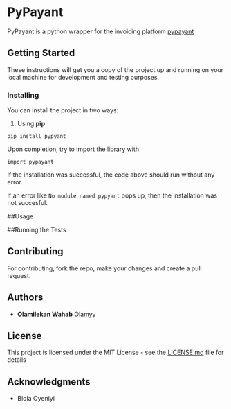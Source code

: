 # PyPayant

PyPayant is a python wrapper for the invoicing platform [pypayant](http://payant.ng/)


## Getting Started

These instructions will get you a copy of the project up and running on your local machine for development and testing purposes.


### Installing

You can install the project in two ways:

1. Using ****pip****

```
pip install pypyant
```

Upon completion, try to import the library with

```
import pypayant
```

If the installation was successful, the code above should run without any error.

If an error like ```No module named pypyant``` pops up, then the installation was not succesful.


##Usage



##Running the Tests

## Contributing

For contributing, fork the repo, make your  changes and create a pull request.




## Authors

* **Olamilekan Wahab**  [Olamyy](https://github.com/Olamyy)


## License

This project is licensed under the MIT License - see the [LICENSE.md](LICENSE.md) file for details

## Acknowledgments

* Biola Oyeniyi


